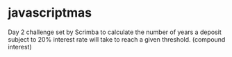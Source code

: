 # javascriptmas

Day 2 challenge set by Scrimba to calculate the number of years a deposit subject to 20% interest rate will take to reach a given threshold. (compound interest)
